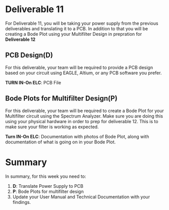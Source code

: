 # Deliverable 11
For Deliverable 11, you will be taking your power supply from the previous deliverables and translating it to a PCB. In addition to that you will be creating a Bode Plot using your Multifilter Design in prepration for **Deliverable 12**

## PCB Design(D)
For this deliverable, your team will be required to provide a PCB design based on your circuit using EAGLE, Altium, or any PCB software you prefer. 


**TURN IN-On ELC**: PCB File


## Bode Plots for Multifilter Design(P)
For this deliverable, your team will be required to create a Bode Plot for your Multifilter circuit using the Spectrum Analyzer. Make sure you are doing this using your physical hardware in order to prep for deliverable 12. This is to make sure your filter is working as expected.

**Turn IN-On ELC**: Documentation with photos of Bode Plot, along with documentation of what is going on in your Bode Plot.

# Summary

In summary, for this week you need to:

1. **D**: Translate Power Supply to PCB
2. **P**: Bode Plots for multifilter design
3. Update your User Manual and Technical Documentation with your findings.
